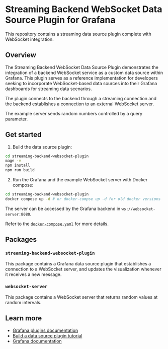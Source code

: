 # Streaming Backend WebSocket Data Source Plugin for Grafana

This repository contains a streaming data source plugin complete with WebSocket integration.
## Overview

The Streaming Backend WebSocket Data Source Plugin demonstrates the integration of a backend WebSocket service as a custom data source within Grafana. This plugin serves as a reference implementation for developers seeking to incorporate WebSocket-based data sources into their Grafana dashboards for streaming data scenarios.

The plugin connects to the backend through a streaming connection and the backend establishes a connection to an external WebSocket server.

The example server sends random numbers controlled by a query parameter.

## Get started

1. Build the data source plugin:

  ```sh
cd streaming-backend-websocket-plugin
mage -v
npm install
npm run build
  ```

2. Run the Grafana and the example WebSocket server with Docker compose:

```sh
cd streaming-backend-websocket-plugin
docker compose up -d # or docker-compse up -d for old docker versions
```

The server can be accessed by the Grafana backend in `ws://websocket-server:8080`.

Refer to the [`docker-compose.yaml`](./streaming-backend-websocket-plugin/docker-compose.yaml) for more details.

## Packages

### `streaming-backend-websocket-plugin`

This package contains a Grafana data source plugin that establishes a connection to a WebSocket server, and updates the visualization whenever it receives a new message.

### `websocket-server`

This package contains a WebSocket server that returns random values at random intervals.

## Learn more

- [Grafana plugins documentation](https://grafana.com/developers/plugin-tools/)
- [Build a data source plugin tutorial](https://grafana.com/developers/plugin-tools/tutorials/build-a-data-source-plugin)
- [Grafana documentation](https://grafana.com/docs/)